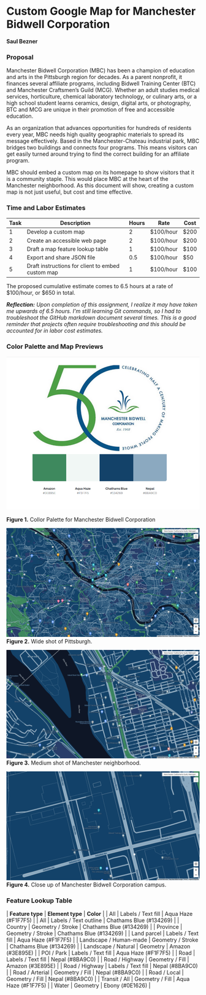 # Custom Google Map for Manchester Bidwell Corporation
**Saul Bezner**


### Proposal
Manchester Bidwell Corporation (MBC) has been a champion of education and arts in the Pittsburgh region for decades. As a parent nonprofit, it finances several affiliate programs, including Bidwell Training Center (BTC) and Manchester Craftsmen’s Guild (MCG). Whether an adult studies medical services, horticulture, chemical laboratory technology, or culinary arts, or a high school student learns ceramics, design, digital arts, or photography, BTC and MCG are unique in their promotion of free and accessible education.

As an organization that advances opportunities for hundreds of residents every year, MBC needs high quality geographic materials to spread its message effectively. Based in the Manchester-Chateau industrial park, MBC bridges two buildings and connects four programs. This means visitors can get easily turned around trying to find the correct building for an affiliate program.

MBC should embed a custom map on its homepage to show visitors that it is a community staple. This would place MBC at the heart of the Manchester neighborhood. As this document will show, creating a custom map is not just useful, but cost and time effective. 

### Time and Labor Estimates

| **Task** | **Description** | **Hours** | **Rate** | **Cost** |
| -------- | --------------- | --------- | -------- | -------- |
| 1 | Develop a custom map | 2 | $100/hour | $200 |
| 2 | Create an accessible web page | 2 | $100/hour | $200 |
| 3 | Draft a map feature lookup table | 1 | $100/hour | $100 |
| 4 | Export and share JSON file | 0.5 | $100/hour | $50 | 
| 5 | Draft instructions for client to embed custom map | 1 | $100/hour | $100 |

The proposed cumulative estimate comes to 6.5 hours at a rate of $100/hour, or $650 in total.

***Reflection:** Upon completion of this assignment, I realize it may have taken me upwards of 6.5 hours. I'm still learning Git commands, so I had to troubleshoot the GitHub markdown document several times. This is a good reminder that projects often require troubleshooting and this should be accounted for in labor cost estimates.*

### Color Palette and Map Previews
<img src="Figure1ColorPalette.png" width="600" height="400">

**Figure 1.** Collor Palette for Manchester Bidwell Corporation

![Figure2](Figure2Wide.png)
**Figure 2.** Wide shot of Pittsburgh.

![Figure3](Figure3Medium.png)
**Figure 3.** Medium shot of Manchester neighborhood.

![Figure4](Figure4Close.png)
**Figure 4.** Close up of Manchester Bidwell Corporation campus.

### Feature Lookup Table

| **Feature type** | **Element type** | **Color** |
| All | Labels / Text fill | Aqua Haze (#F1F7F5) |
| All | Labels / Text outline | Chathams Blue (#134269) |
| Country | Geometry / Stroke | Chathams Blue (#134269) |
| Province | Geometry / Stroke | Chathams Blue (#134269) |
| Land parcel | Labels / Text fill | Aqua Haze (#F1F7F5) |
| Landscape / Human-made | Geometry / Stroke | Chathams Blue (#134269) |
| Landscape / Natural | Geometry | Amazon (#3E895E) |
| POI / Park | Labels / Text fill | Aqua Haze (#F1F7F5) |
| Road | Labels / Text fill | Nepal (#8BA9C0) |
| Road / Highway | Geometry / Fill | Amazon (#3E895E) |
| Road / Highway | Labels / Text fill | Nepal (#8BA9C0) |
| Road / Arterial | Geometry / Fill | Nepal (#8BA9C0) |
| Road / Local | Geometry / Fill | Nepal (#8BA9C0) |
| Transit / All | Geometry / Fill | Aqua Haze (#F1F7F5) |
| Water | Geometry | Ebony (#0E1626) |
